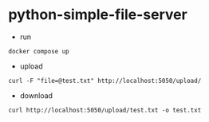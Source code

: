 # python-simple-file-server
- run
```
docker compose up
```

- upload 
```
curl -F "file=@test.txt" http://localhost:5050/upload/
```

- download
```
curl http://localhost:5050/upload/test.txt -o test.txt
```